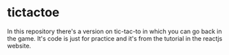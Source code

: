 # tictactoe

In this repository there's a version on tic-tac-to in which you can go back in the game.
It's code is just for practice and it's from the tutorial in the reactjs website.

